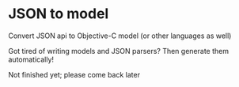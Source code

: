 JSON to model
=============

Convert JSON api to Objective-C model (or other languages as well)

Got tired of writing models and JSON parsers? Then generate them automatically!

Not finished yet; please come back later